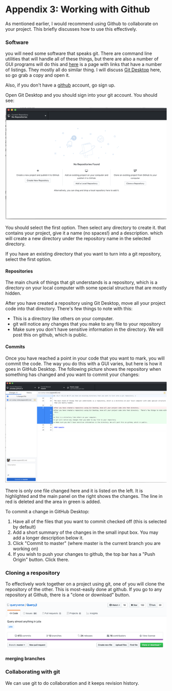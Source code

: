 # Appendix 3: Working with Github

As mentioned earlier, I would recommend using Github to collaborate on your project.  This briefly discusses how to use this effectively.

### Software

you will need some software that speaks git.  There are command line utilities that will handle all of these things, but there are also a number of GUI programs will do this and [here](https://git-scm.com/downloads) is a page with links that have a number of listings.  They mostly all do similar thing. I will discuss [Git Desktop](https://desktop.github.com) here, so go grab a copy and open it.

Also, if you don't have a [github](https://github.com) account, go sign up.

Open Git Desktop and you should sign into your git account. You should see:

![Git Desktop](images/append03/plot01.png)

You should select the first option. Then select any directory to create it. that contains your project, give it a name (no spaces!) and a description.   which will create a new directory under the repository name in the selected directory.

If you have an existing directory that you want to turn into a git repository, select the first option.  



#### Repositories

The main chunk of things that git understands is a repository, which is a directory on your local computer with some special structure that are mostly hidden.

After you have created a repository using Git Desktop, move all your project code into that directory.  There's few things to note with this:

* This is a directory like others on your computer.
* git will notice any changes that you make to any file to your repository
* Make sure you don't have sensitive information in the directory. We will post this on github, which is public.  

#### Commits

Once you have reached a point in your code that you want to mark, you will commit the code.  The way you do this with a GUI varies, but here is how it goes in GitHub Desktop.  The following picture shows the repository when something has changed and you want to commit your changes:

![GitHub Desktop ready for a commit](images/append03/plot02.png)

There is only one file changed here and it is listed on the left.  It is highlighted and the main panel on the right shows the changes.  The line in red is deleted and the area in green is added.  

To commit a change in GitHub Desktop:
1. Have all of the files that you want to commit checked off (this is selected by default)
2. Add a short summary of the changes in the small input box. You may add a longer description below it.
3. Click "Commit to master" (where master is the current branch you are working on)
4. If you wish to push your changes to github, the top bar has a "Push Origin" button.  Click there.

### Cloning a respository

To effectively work together on a project using git, one of you will clone the repository of the other.  This is most-easily done at github.  If you go to any repository at Github, there is a "clone or download" button.


![Cloning a Repository on Github](images/append03/plot03.png)



#### merging branches

### Collaborating with git

We can use git to do collaboration and it keeps revision history.  
